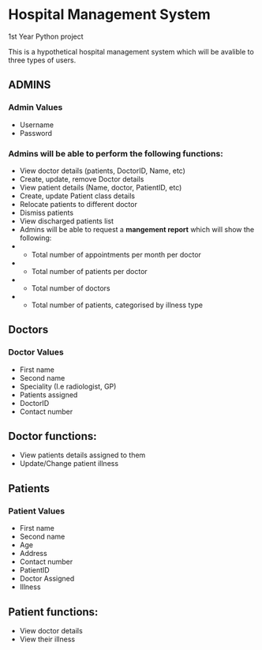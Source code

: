 # Hospital Management System
1st Year Python project 

This is a hypothetical hospital management system which will be avalible to three types of users.

## ADMINS
### Admin Values
- Username
- Password
### Admins will be able to perform the following functions:
- View doctor details (patients, DoctorID, Name, etc)
- Create, update, remove Doctor details 
- View patient details (Name, doctor, PatientID, etc)
- Create, update Patient class details
- Relocate patients to different doctor
- Dismiss patients
- View discharged patients list
- Admins will be able to request a **mangement report** which will show the following:
- - Total number of appointments per month per doctor
- - Total number of patients per doctor
- - Total number of doctors
- - Total number of patients, categorised by illness type


## Doctors
### Doctor Values
- First name
- Second name
- Speciality (I.e radiologist, GP)
- Patients assigned
- DoctorID
- Contact number
## Doctor functions:
- View patients details assigned to them
- Update/Change patient illness

## Patients
### Patient Values
- First name
- Second name
- Age
- Address
- Contact number
- PatientID
- Doctor Assigned
- Illness
## Patient functions:
- View doctor details
- View their illness